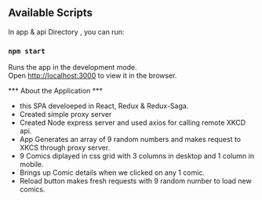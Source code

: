 
## Available Scripts

In app & api  Directory , you can run:

### `npm start`

Runs the app in the development mode.<br />
Open [http://localhost:3000](http://localhost:3000) to view it in the browser.

*** About the Application ***

 - this SPA develoeped in React, Redux & Redux-Saga.
 - Created simple  proxy server 
 - Created Node express server and used axios for calling remote XKCD api.
 - App Generates an array of 9 random numbers and makes request to XKCS through proxy server.
 - 9 Comics diplayed in css grid with 3 columns in desktop and 1 column in mobile.
 - Brings up Comic details when we clicked on any 1 comic.
 - Reload button makes fresh requests with 9 random number to load new comics.

 
